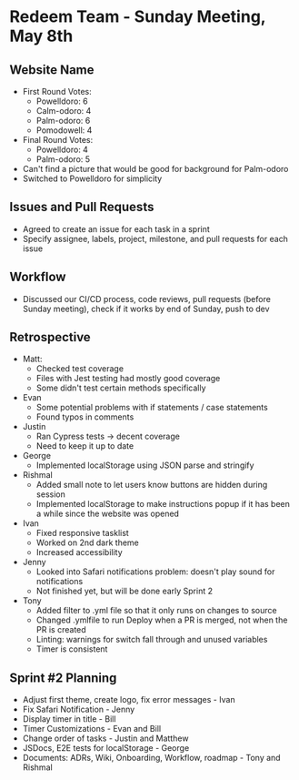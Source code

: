 # Redeem Team - Sunday Meeting, May 8th

## Website Name
- First Round Votes:
  - Powelldoro: 6
  - Calm-odoro: 4
  - Palm-odoro: 6
  - Pomodowell: 4
- Final Round Votes:
  - Powelldoro: 4
  - Palm-odoro: 5  
- Can't find a picture that would be good for background for Palm-odoro
- Switched to Powelldoro for simplicity

## Issues and Pull Requests
- Agreed to create an issue for each task in a sprint
- Specify assignee, labels, project, milestone, and pull requests for each issue

## Workflow
- Discussed our CI/CD process, code reviews, pull requests (before Sunday meeting), check if it works by end of Sunday, push to dev

## Retrospective 
- Matt:
  - Checked test coverage
  - Files with Jest testing had mostly good coverage
  - Some didn't test certain methods specifically
- Evan
  - Some potential problems with if statements / case statements
  - Found typos in comments
- Justin
  - Ran Cypress tests -> decent coverage
  - Need to keep it up to date
- George
  - Implemented localStorage using JSON parse and stringify
- Rishmal
  - Added small note to let users know buttons are hidden during session
  - Implemented localStorage to make instructions popup if it has been a while since the website was opened
- Ivan
  - Fixed responsive tasklist
  - Worked on 2nd dark theme
  - Increased accessibility
- Jenny
  - Looked into Safari notifications problem: doesn't play sound for notifications
  - Not finished yet, but will be done early Sprint 2
- Tony
  - Added filter to .yml file so that it only runs on changes to source
  - Changed .ymlfile to run Deploy when a PR is merged, not when the PR is created
  - Linting: warnings for switch fall through and unused variables
  - Timer is consistent

## Sprint #2 Planning
- Adjust first theme, create logo, fix error messages - Ivan
- Fix Safari Notification - Jenny
- Display timer in title - Bill
- Timer Customizations - Evan and Bill
- Change order of tasks - Justin and Matthew
- JSDocs, E2E tests for localStorage - George
- Documents: ADRs, Wiki, Onboarding, Workflow, roadmap - Tony and Rishmal